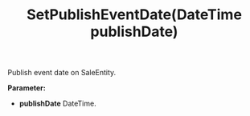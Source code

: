 ﻿---
uid: crmscript_ref_NSSaleEntity_SetPublishEventDate
title: SetPublishEventDate(DateTime publishDate)
intellisense: NSSaleEntity.SetPublishEventDate
keywords: NSSaleEntity, SetPublishEventDate
so.topic: reference
---

Publish event date on SaleEntity.

**Parameter:** 
 - **publishDate** DateTime.

